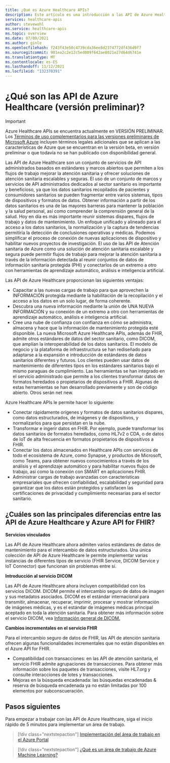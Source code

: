```yaml
---
title: ¿Qué es Azure Healthcare APIs?
description: Este artículo es una introducción a las API de Azure Healthcare.
services: healthcare-apis
author: stevewohl
ms.service: healthcare-apis
ms.topic: overview
ms.date: 07/09/2021
ms.author: ginle
ms.openlocfilehash: f243f43e50c4739cda36ee8d2374772df436d9f7
ms.sourcegitcommit: 901ea2c2e12c5ed009f642ae8021e27d64d6741e
ms.translationtype: MT
ms.contentlocale: es-ES
ms.lasthandoff: 11/12/2021
ms.locfileid: "132370391"
---
```

# <a name="what-is-azure-healthcare-apis-preview"></a>¿Qué son las API de Azure Healthcare (versión preliminar)?

> [!IMPORTANT]
> Azure Healthcare APIs se encuentra actualmente en VERSIÓN PRELIMINAR. Los [Términos de uso complementarios para las versiones preliminares de Microsoft Azure](https://azure.microsoft.com/support/legal/preview-supplemental-terms/) incluyen términos legales adicionales que se aplican a las características de Azure que se encuentran en la versión beta, en versión preliminar o que todavía no se han publicado con disponibilidad general.

Las API de Azure Healthcare son un conjunto de servicios de API administrados basados en estándares y marcos abiertos que permiten a los flujos de trabajo mejorar la atención sanitaria y ofrecer soluciones de atención sanitaria escalables y seguras. El uso de un conjunto de marcos y servicios de API administrados dedicados al sector sanitario es importante y beneficioso, ya que los datos sanitarios recopilados de pacientes y consumidores sanitarios se pueden fragmentar entre varios sistemas, tipos de dispositivos y formatos de datos. Obtener información a partir de los datos sanitarios es una de las mayores barreras para mantener la población y la salud personal, así como comprender la comprensión general de la salud. Hoy en día es más importante reunir sistemas dispares, flujos de trabajo y datos de mantenimiento. Un enfoque unificado y alineado para el acceso a los datos sanitarios, la normalización y la captura de tendencias permitiría la detección de conclusiones operativas y médicas. Podemos simplificar el proceso de conexión de nuevas aplicaciones de dispositivo y habilitar nuevos proyectos de investigación. El uso de las API de Atención sanitaria de Azure como una solución de atención sanitaria escalable y segura puede permitir flujos de trabajo para mejorar la atención sanitaria a través de la información detectada al reunir conjuntos de datos de información sanitaria protegida (PHI) y conectarlos de un extremo a otro con herramientas de aprendizaje automático, análisis e inteligencia artificial. 

Las API de Azure Healthcare proporcionan las siguientes ventajas:
* Capacitar a las nuevas cargas de trabajo para que aprovechen la INFORMACIÓN protegida mediante la habilitación de la recopilación y el acceso a los datos en un solo lugar, de forma coherente.
* Descubra una nueva información mediante la unión de UNA NUEVA INFORMACIÓN y su conexión de un extremo a otro con herramientas de aprendizaje automático, análisis e inteligencia artificial.
* Cree una nube de confianza con confianza en cómo se administra, almacena y hace que la información de mantenimiento protegida esté disponible.
La nueva Microsoft Azure Healthcare APIs, además de FHIR, admite otros estándares de datos del sector sanitario, como DICOM, que amplían la interoperabilidad de los datos sanitarios. El modelo de negocio y la plataforma de infraestructura se han rediseñado para adaptarse a la expansión e introducción de estándares de datos sanitarios diferentes y futuros. Los clientes pueden usar datos de mantenimiento de diferentes tipos en los estándares sanitarios bajo el mismo paraguas de cumplimiento. Las herramientas se han integrado en el servicio administrado que permite a los clientes transformar datos de formatos heredados o propietarios de dispositivos a FHIR. Algunas de estas herramientas se han desarrollado previamente y son de código abierto. Otros serán net new.

Azure Healthcare APIs le permite hacer lo siguiente: 
* Conectar rápidamente orígenes y formatos de datos sanitarios dispares, como datos estructurados, de imágenes y de dispositivos, y normalizarlos para que persistan en la nube.
* Transformar e ingerir datos en FHIR. Por ejemplo, puede transformar los datos sanitarios de formatos heredados, como HL7v2 o CDA, o de datos de IoT de alta frecuencia en formatos propietarios de dispositivos a FHIR.
* Conectar los datos almacenados en Healthcare APIs con servicios de todo el ecosistema de Azure, como Synapse, y productos de Microsoft, como Teams, para obtener nuevos conocimientos a través de los análisis y el aprendizaje automático y para habilitar nuevos flujos de trabajo, así como la conexión con SMART en aplicaciones FHIR.
* Administrar cargas de trabajo avanzadas con características empresariales que ofrecen confiabilidad, escalabilidad y seguridad para garantizar que los datos están protegidos y satisfacen las certificaciones de privacidad y cumplimiento necesarias para el sector sanitario.


## <a name="what-are-the-key-differences-between-azure-healthcare-apis-and-azure-api-for-fhir"></a>¿Cuáles son las principales diferencias entre las API de Azure Healthcare y Azure API for FHIR?

**Servicios vinculados**

Las API de Azure Healthcare ahora admiten varios estándares de datos de mantenimiento para el intercambio de datos estructurados. Una única colección de API de Azure Healthcare le permite implementar varias instancias de diferentes tipos de servicio (FHIR Service, DICOM Service y IoT Connector) que funcionan sin problemas entre sí.

**Introducción al servicio DICOM**

Las API de Azure Healthcare ahora incluyen compatibilidad con los servicios DICOM. DICOM permite el intercambio seguro de datos de imagen y sus metadatos asociados. DICOM es el estándar internacional para transmitir, almacenar, recuperar, imprimir, procesar y mostrar información de imágenes médicas, y es el estándar de imágenes médicas principal aceptado en toda la atención sanitaria. Para obtener más información sobre el servicio DICOM, vea [Información general de DICOM.](./dicom/dicom-services-overview.md)

**Cambios incrementales en el servicio FHIR**

Para el intercambio seguro de datos de FHIR, las API de atención sanitaria ofrecen algunas funcionalidades incrementales que no están disponibles en el Azure API for FHIR. 
* Compatibilidad con transacciones: en las API de atención sanitaria, el servicio FHIR admite agrupaciones de transacciones. Para obtener más información sobre los paquetes de transacciones, visite HL7.org y consulte interacciones de lotes y transacciones.
* Mejoras en la búsqueda encadenada: las búsquedas encadenadas & reserva de búsqueda encadenada ya no están limitadas por 100 elementos por subconscueración.


## <a name="next-steps"></a>Pasos siguientes

Para empezar a trabajar con las API de Azure Healthcare, siga el inicio rápido de 5 minutos para implementar un área de trabajo.

> [!div class="nextstepaction"]
> [Implementación del área de trabajo en el Azure Portal](healthcare-apis-quickstart.md)

> [!div class="nextstepaction"]
> [¿Qué es un área de trabajo de Azure Machine Learning?](workspace-overview.md)

